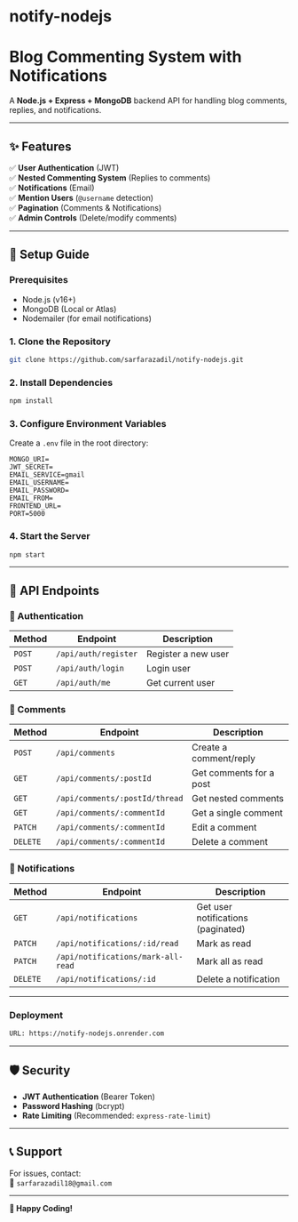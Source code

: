 # notify-nodejs

# **Blog Commenting System with Notifications**  

A **Node.js + Express + MongoDB** backend API for handling blog comments, replies, and notifications.

---

## **✨ Features**  
✅ **User Authentication** (JWT)  
✅ **Nested Commenting System** (Replies to comments)  
✅ **Notifications** (Email)  
✅ **Mention Users** (`@username` detection)  
✅ **Pagination** (Comments & Notifications)  
✅ **Admin Controls** (Delete/modify comments)  

---

## **🚀 Setup Guide**  

### **Prerequisites**  
- Node.js (v16+)  
- MongoDB (Local or Atlas)  
- Nodemailer (for email notifications)  

### **1. Clone the Repository**  
```bash
git clone https://github.com/sarfarazadil/notify-nodejs.git
```

### **2. Install Dependencies**  
```bash
npm install
```

### **3. Configure Environment Variables**  
Create a `.env` file in the root directory:  
```env
MONGO_URI=
JWT_SECRET=
EMAIL_SERVICE=gmail
EMAIL_USERNAME=
EMAIL_PASSWORD=
EMAIL_FROM=
FRONTEND_URL=
PORT=5000
```

### **4. Start the Server**  
```bash
npm start   
```
---

## **📡 API Endpoints**  

### **🔐 Authentication**  
| Method | Endpoint | Description |
|--------|----------|-------------|
| `POST` | `/api/auth/register` | Register a new user |
| `POST` | `/api/auth/login` | Login user |
| `GET` | `/api/auth/me` | Get current user |

### **💬 Comments**  
| Method | Endpoint | Description |
|--------|----------|-------------|
| `POST` | `/api/comments` | Create a comment/reply |
| `GET` | `/api/comments/:postId` | Get comments for a post |
| `GET` | `/api/comments/:postId/thread` | Get nested comments |
| `GET` | `/api/comments/:commentId` | Get a single comment |
| `PATCH` | `/api/comments/:commentId` | Edit a comment |
| `DELETE` | `/api/comments/:commentId` | Delete a comment |

### **🔔 Notifications**  
| Method | Endpoint | Description |
|--------|----------|-------------|
| `GET` | `/api/notifications` | Get user notifications (paginated) |
| `PATCH` | `/api/notifications/:id/read` | Mark as read |
| `PATCH` | `/api/notifications/mark-all-read` | Mark all as read |
| `DELETE` | `/api/notifications/:id` | Delete a notification |

---


### **Deployment**  
```bash
URL: https://notify-nodejs.onrender.com
```

---

## **🛡️ Security**  
- **JWT Authentication** (Bearer Token)  
- **Password Hashing** (bcrypt)  
- **Rate Limiting** (Recommended: `express-rate-limit`)  

---

## **📞 Support**  
For issues, contact:  
📧 `sarfarazadil18@gmail.com`   

---

**🎉 Happy Coding!**  